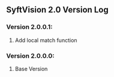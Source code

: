 ## SyftVision 2.0 Version Log

### Version 2.0.0.1:
1. Add local match function

### Version 2.0.0.0:
1. Base Version


